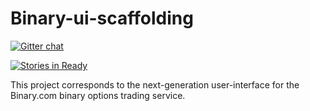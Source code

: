 Binary-ui-scaffolding
=====================

[![Gitter chat](https://badges.gitter.im/binary-com/binary-ui-scaffolding.png)](https://gitter.im/binary-com/binary-ui-scaffolding)

[![Stories in Ready](https://badge.waffle.io/binary-com/binary-ui-scaffolding.png?label=ready&title=Ready)](http://waffle.io/binary-com/binary-ui-scaffolding)

This project corresponds to the next-generation user-interface for the Binary.com binary options trading service.
